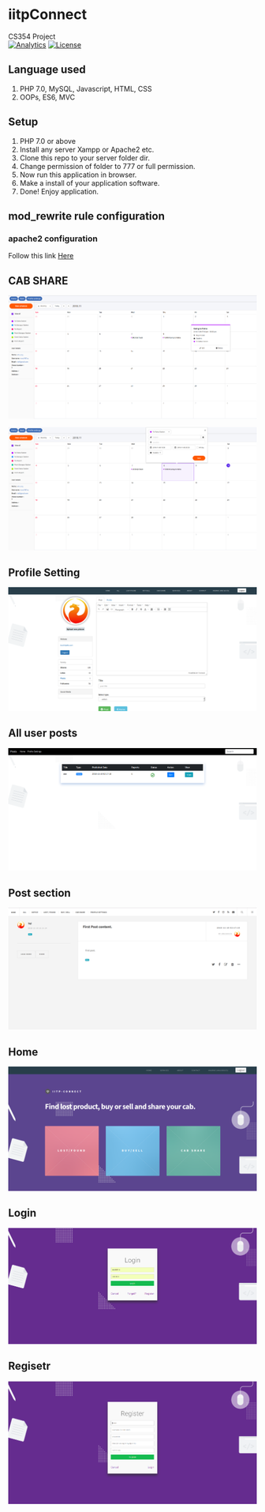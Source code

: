 
# iitpConnect 
CS354 Project 
<br>
[![Analytics](https://ga-beacon.appspot.com/UA-129056695-1/iitpConnect/readme)](https://github.com/igrigorik/ga-beacon)
[![License](https://img.shields.io/badge/License-Apache%202.0-blue.svg)](https://opensource.org/licenses/Apache-2.0)  

## Language used
1. PHP 7.0, MySQL, Javascript, HTML, CSS 
2. OOPs, ES6, MVC

## Setup
1. PHP 7.0 or above
2. Install any server Xampp or Apache2 etc.
3. Clone this repo to your server folder dir.
4. Change permission of folder to 777 or full permission.
5. Now run this application in browser.
6. Make a install of your application software.
7. Done! Enjoy application.

## mod_rewrite rule configuration
### apache2 configuration
Follow this link <a href="https://www.digitalocean.com/community/tutorials/how-to-rewrite-urls-with-mod_rewrite-for-apache-on-ubuntu-18-04" >Here</a>


## CAB SHARE
<p align="center">
  <img src="docs/5.png" alt="hi" class="inline"/>
</p>


<p align="center">
  <img src="docs/6.png" alt="hi" class="inline"/>
</p>

## Profile Setting
<p align="center">
  <img src="docs/3.png" alt="hi" class="inline"/>
</p>

## All user posts
<p align="center">
  <img src="docs/4.png" alt="hi" class="inline"/>
</p>

## Post section
<p align="center">
  <img src="docs/7.png" alt="hi" class="inline"/>
</p>

## Home
<p align="center">
  <img src="docs/2.png" alt="hi" class="inline"/>
</p>

## Login
<p align="center">
  <img src="docs/8.png" alt="hi" class="inline"/>
</p>

## Regisetr
<p align="center">
  <img src="docs/9.png" alt="hi" class="inline"/>
</p>
